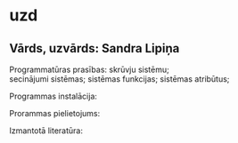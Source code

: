 # uzd
Vārds, uzvārds:
Sandra Lipiņa
-------------

Programmatūras prasības:
skrūvju sistēmu;  
secinājumi sistēmas;
sistēmas funkcijas; 
sistēmas atribūtus;

Programmas instalācija:

Prorammas pielietojums:

Izmantotā literatūra:

